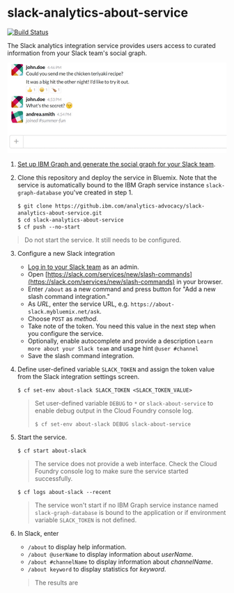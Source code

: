 # slack-analytics-about-service

[![Build Status](https://travis-ci.org/ibm-cds-labs/slack-analytics-about-service.svg?branch=master)](https://travis-ci.org/ibm-cds-labs/slack-analytics-about-service)

The Slack analytics integration service provides users access to curated information from your Slack team's social graph.

   ![Slack social graph interaction](https://raw.githubusercontent.com/ibm-cds-labs/slack-analytics-about-service/master/media/slash-command-demo.gif)

1. [Set up IBM Graph and generate the social graph for your Slack team](https://github.com/ibm-cds-labs/slack-analytics).
2. Clone this repository and deploy the service in Bluemix. Note that the service is automatically bound to the IBM Graph service instance `slack-graph-database` you've created in step 1.

	```
	$ git clone https://github.ibm.com/analytics-advocacy/slack-analytics-about-service.git
	$ cd slack-analytics-about-service
	$ cf push --no-start
	```
 > Do not start the service. It still needs to be configured.

3. Configure a new Slack integration

	* [Log in to your Slack team](https://www.slack.com) as an admin.
	* Open [https://slack.com/services/new/slash-commands](https://slack.com/services/new/slash-commands) in your browser.
	* Enter `/about` as a new command and press button for "Add a new slash command integration."
	* As _URL_, enter the service URL, e.g.  `https://about-slack.mybluemix.net/ask`.
	* Choose `POST` as _method_. 
	* Take note of the token. You need this value in the next step when you configure the service.
	* Optionally, enable autocomplete and provide a description `Learn more about your Slack team` and usage hint `@user #channel`
	* Save the slash command integration.

4. Define user-defined variable `SLACK_TOKEN` and assign the token value from the Slack integration settings screen.

	```
	$ cf set-env about-slack SLACK_TOKEN <SLACK_TOKEN_VALUE>
	```

	> Set user-defined variable `DEBUG` to `*` or `slack-about-service` to enable debug output in the Cloud Foundry console log.
	> ```
	> $ cf set-env about-slack DEBUG slack-about-service
	> ```

5. Start the service.

	```
	$ cf start about-slack
	```

	> The service does not provide a web interface. Check the Cloud Foundry console log to make sure the service started successfully.

	```
	$ cf logs about-slack --recent
	```

	> The service won't start if no IBM Graph service instance named `slack-graph-database` is bound to the application or if environment variable `SLACK_TOKEN` is not defined.

6. In Slack, enter 

	* `/about` to display help information.
	* `/about @userName` to display information about _userName_.
	* `/about #channelName` to display information about _channelName_.
	* `/about keyword` to display statistics for _keyword_.

	> The results are 
	
